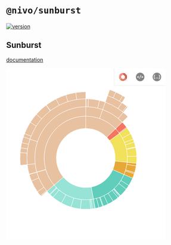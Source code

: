 # `@nivo/sunburst`

[![version](https://img.shields.io/npm/v/@nivo/sunburst.svg?style=flat-square)](https://www.npmjs.com/package/@nivo/sunburst)

## Sunburst

[documentation](http://nivo.rocks/#/sunburst)

![Sunburst](./doc/sunburst.png)
